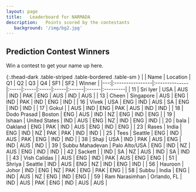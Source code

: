 ```yaml
--- 
layout: page 
title:   Leaderboard for NARMADA 
description:   Points scored by the contestants 
   background: '/img/bg2.jpg' 
--- 
```

## Prediction Contest Winners

Win a contest to get your name up here.

{:.thead-dark .table-striped .table-bordered .table-sm }
|    | Name            | Location      | Q1   | Q2   | Q3   | Q4   | SF1   | SF2   | Winner   |
|---:|:----------------|:--------------|:-----|:-----|:-----|:-----|:------|:------|:---------|
| 11 | Sri Iyer        | USA           | AUS  | IND  | PAK  | ENG  | AUS   | IND   | AUS      |
| 13 | Cheen           | Singapore     | AUS  | ENG  | IND  | PAK  | IND   | ENG   | IND      |
| 16 | Vivek           | USA           | ENG  | IND  | AUS  | SA   | ENG   | IND   | IND      |
| 17 | Gokul           |               | AUS  | IND  | ENG  | PAK  | AUS   | IND   | IND      |
| 18 | Dodo Prasad     | Boston        | ENG  | AUS  | IND  | NZ   | ENG   | IND   | ENG      |
| 19 | Ishaan          | United States | IND  | AUS  | ENG  | NZ   | IND   | ENG   | IND      |
| 20 | bala            | Oakland       | ENG  | PAK  | IND  | AUS  | ENG   | IND   | ENG      |
| 23 | Rases           | India         | ENG  | IND  | NZ   | PAK  | PAK   | IND   | IND      |
| 25 | Tees            | Seattle       | ENG  | IND  | AUS  | PAK  | ENG   | IND   | IND      |
| 38 | Shaji           | USA           | IND  | PAK  | AUS  | ENG  | IND   | AUS   | IND      |
| 39 | Subbu Mahadevan | Palo Alto/USA | ENG  | IND  | NZ   | AUS  | ENG   | IND   | IND      |
| 42 | Sackett         |               | IND  | SA   | NZ   | AUS  | IND   | SA    | IND      |
| 43 | Vish Calidas    |               | AUS  | ENG  | IND  | PAK  | AUS   | ENG   | ENG      |
| 51 | Shriya          | Seattle       | IND  | AUS  | ENG  | NZ   | IND   | ENG   | IND      |
| 56 | Hauroon         | Johor         | IND  | ENG  | NZ   | PAK  | ENG   | PAK   | ENG      |
| 58 | Subbu           | India         | ENG  | IND  | AUS  | NZ   | ENG   | IND   | ENG      |
| 59 | Ram Narasimhan  | Orlando, FL   | IND  | AUS  | PAK  | ENG  | IND   | AUS   | AUS      |